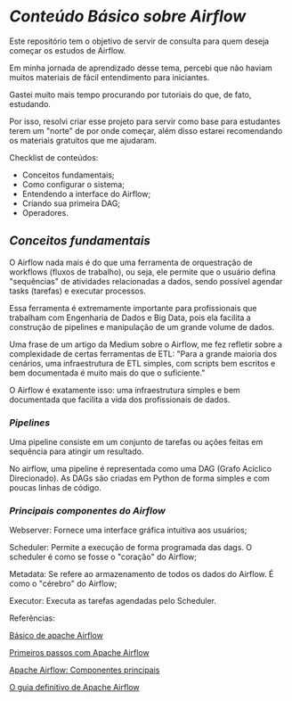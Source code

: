 # *Conteúdo Básico sobre Airflow*
<p> Este repositório tem o objetivo de servir de consulta para quem deseja começar os estudos de Airflow.</p>
<p> Em minha jornada de aprendizado desse tema, percebi que não haviam muitos materiais de fácil entendimento para iniciantes. </p>
<p> Gastei muito mais tempo procurando por tutoriais do que, de fato, estudando. </p>
<p> Por isso, resolvi criar esse projeto para servir como base para estudantes terem um "norte" de por onde começar, além disso estarei recomendando os materiais gratuitos que me ajudaram. </p>
<p> Checklist de conteúdos: </p>
<ul>
  <li> Conceitos fundamentais; </li>
  <li> Como configurar o sistema; </li>
  <li> Entendendo a interface do Airflow; </li>
  <li> Criando sua primeira DAG; </li>
  <li> Operadores. </li>
</ul>

## *Conceitos fundamentais*
<p> O Airflow nada mais é do que uma ferramenta de orquestração de workflows (fluxos de trabalho), ou seja, ele permite que o usuário defina "sequências" de atividades relacionadas a dados, sendo possível agendar tasks (tarefas) e executar processos. </p>
<p> Essa ferramenta é extremamente importante para profissionais que trabalham com Engenharia de Dados e Big Data, pois ela facilita a construção de pipelines e manipulação de um grande volume de dados. </p>
<p> Uma frase de um artigo da Medium sobre o Airflow, me fez refletir sobre a complexidade de certas ferramentas de ETL:
"Para a grande maioria dos cenários, uma infraestrutura de ETL simples, com scripts bem escritos e bem documentada é muito mais do que o suficiente."
</p>
<p> O Airflow é exatamente isso: uma infraestrutura simples e bem documentada que facilita a vida dos profissionais de dados.</p>

### *Pipelines*
<p> Uma pipeline consiste em um conjunto de tarefas ou ações feitas em sequência para atingir um resultado. </p>
<p> No airflow, uma pipeline é representada como uma DAG (Grafo Acíclico Direcionado). As DAGs são criadas em Python de forma simples e com poucas linhas de código. </p>

### *Principais componentes do Airflow*
<p> Webserver: Fornece uma interface gráfica intuitiva aos usuários; </p>
<p> Scheduler: Permite a execução de forma programada das dags. O scheduler é como se fosse o "coração" do Airflow; </p>
<p> Metadata: Se refere ao armazenamento de todos os dados do Airflow. É como o "cérebro" do Airflow; </p>
<p> Executor: Executa as tarefas agendadas pelo Scheduler. </p>


<p> Referências: 
 <p>
  <a href="https://www.anselme.com.br/2023/08/09/o-basico-de-apache-airflow/#:~:text=O%20que%20%C3%A9%20DAG,-DAG%20%C3%A9%20o&text=O%20b%C3%A1sico%20do%20Apache%20Airflow%20inclui%20destacar%20que%20h%C3%A1%20uma,orquestradores%2C%20como%20o%20Apache%20Oozie."> 
    Básico de apache Airflow
  </a>
 </p>
 <p>
  <a href="https://medium.com/data-hackers/primeiros-passos-com-o-apache-airflow-etl-f%C3%A1cil-robusto-e-de-baixo-custo-f80db989edae"> 
    Primeiros passos com Apache Airflow 
  </a>
 </p>
 <p> 
   <a href="https://docs.tecnisys.com.br/tdp/2.2.0/03-tdp-conceitos/tdp-airflow.html"> 
     Apache Airflow: Componentes principais
   </a>
 </p>
 <p>
   <a href="https://innowise.com/pt/blog/apache-airflow-introduction/"> 
   O guia definitivo de Apache Airflow
   </a>
 </p>
</p>
